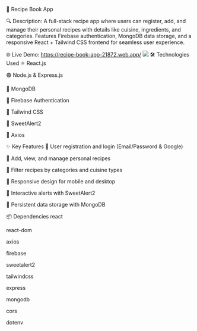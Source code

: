 🚀 Recipe Book App

🔍 Description:
A full-stack recipe app where users can register, add, and manage their personal recipes with details like cuisine, ingredients, and categories. Features Firebase authentication, MongoDB data storage, and a responsive React + Tailwind CSS frontend for seamless user experience.

🌐 Live Demo:
https://recipe-book-app-21872.web.app/
<img src="https://i.ibb.co.com/cK6nw09W/Screenshot-2025-08-08-174613.png">
🛠️ Technologies Used
⚛️ React.js

🟢 Node.js & Express.js

🍃 MongoDB

🔐 Firebase Authentication

🎨 Tailwind CSS

🎉 SweetAlert2

📡 Axios

✨ Key Features
🔑 User registration and login (Email/Password & Google)

📝 Add, view, and manage personal recipes

🔎 Filter recipes by categories and cuisine types

📱 Responsive design for mobile and desktop

🎈 Interactive alerts with SweetAlert2

💾 Persistent data storage with MongoDB

📦 Dependencies
react

react-dom

axios

firebase

sweetalert2

tailwindcss

express

mongodb

cors

dotenv
